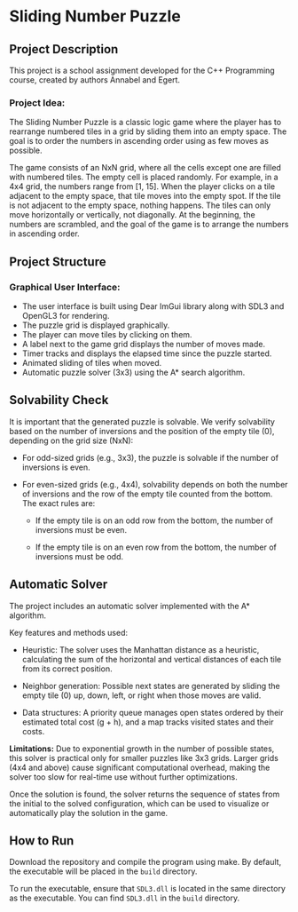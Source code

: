 # Sliding Number Puzzle

## Project Description
This project is a school assignment developed for the C++ Programming course, created by authors Annabel and Egert.

### Project Idea:
The Sliding Number Puzzle is a classic logic game where the player has to rearrange numbered tiles in a grid by sliding them into an empty space. The goal is to order the numbers in ascending order using as few moves as possible.

The game consists of an NxN grid, where all the cells except one are filled with numbered tiles. The empty cell is placed randomly.
For example, in a 4x4 grid, the numbers range from [1, 15]. When the player clicks on a tile adjacent to the empty space, that tile moves into the empty spot. If the tile is not adjacent to the empty space, nothing happens. The tiles can only move horizontally or vertically, not diagonally. At the beginning, the numbers are scrambled, and the goal of the game is to arrange the numbers in ascending order.

## Project Structure
### Graphical User Interface:
* The user interface is built using Dear ImGui library along with SDL3 and OpenGL3 for rendering.
* The puzzle grid is displayed graphically.
* The player can move tiles by clicking on them.
* A label next to the game grid displays the number of moves made.
* Timer tracks and displays the elapsed time since the puzzle started.
* Animated sliding of tiles when moved.
* Automatic puzzle solver (3x3) using the A* search algorithm.

## Solvability Check
It is important that the generated puzzle is solvable. We verify solvability based on the number of inversions and the position of the empty tile (0), depending on the grid size (NxN):

* For odd-sized grids (e.g., 3x3), the puzzle is solvable if the number of inversions is even.

* For even-sized grids (e.g., 4x4), solvability depends on both the number of inversions and the row of the empty tile counted from the bottom. The exact rules are:

  * If the empty tile is on an odd row from the bottom, the number of inversions must be even.

  * If the empty tile is on an even row from the bottom, the number of inversions must be odd.

## Automatic Solver
The project includes an automatic solver implemented with the A* algorithm.

Key features and methods used:

 * Heuristic: The solver uses the Manhattan distance as a heuristic, calculating the sum of the horizontal and vertical distances of each tile from its correct position.

* Neighbor generation: Possible next states are generated by sliding the empty tile (0) up, down, left, or right when those moves are valid.

* Data structures: A priority queue manages open states ordered by their estimated total cost (g + h), and a map tracks visited states and their costs.

**Limitations:** Due to exponential growth in the number of possible states, this solver is practical only for smaller puzzles like 3x3 grids. Larger grids (4x4 and above) cause significant computational overhead, making the solver too slow for real-time use without further optimizations.

Once the solution is found, the solver returns the sequence of states from the initial to the solved configuration, which can be used to visualize or automatically play the solution in the game.
## How to Run
Download the repository and compile the program using make. By default, the executable will be placed in the ```build``` directory.

To run the executable, ensure that ```SDL3.dll``` is located in the same directory as the executable. You can find ```SDL3.dll``` in the ```build``` directory.